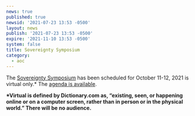 ```yaml
---
news: true
published: true
newsid: '2021-07-23 13:53 -0500'
layout: news
publish: '2021-07-23 13:53 -0500'
expire: '2021-11-10 13:53 -0500'
system: false
title: Sovereignty Symposium
category:
  - aoc
---
```

The [Sovereignty Symposium](http://www.thesovereigntysymposium.com/) has been scheduled for October 11-12, 2021 is virtual only.*  The [agenda is available](http://www.thesovereigntysymposium.com/agenda/).

**\*Virtual is defined by Dictionary.com as, “existing, seen, or happening online or on a computer screen, rather than in person or in the physical world.” There will be no audience.**


